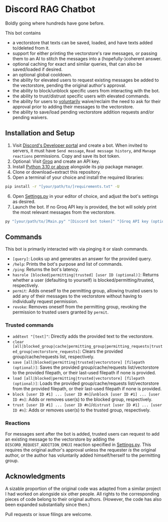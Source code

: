 # Discord RAG Chatbot

Boldly going where hundreds have gone before.

This bot contains
- a vectorstore that texts can be saved, loaded, and have texts added to/deleted from it.
- support for either printing the vectorstore's raw messages, or passing them to an AI to stitch the messages into a (hopefully-)coherent answer.
- optional caching for exact and similar queries, that can also be saved/loaded if desired.
- an optional global cooldown.
- the ability for elevated users to request existing messages be added to the vectorstore, pending the original author's approval.
- the ability to block/unblock specific users from interacting with the bot.
- the ability to trust/distrust specific users with elevated commands.
- the ability for users to <u>voluntarily</u> waive/reclaim the need to ask for their approval prior to adding their messages to the vectorstore.
- the ability to save/load pending vectorstore addition requests and/or pending waivers.
<!-- - the theoretical ability to return messages in other languages, should anyone be [willing to add translations](src/translations.py). -->

## Installation and Setup
1. Visit [Discord's Developer portal](https://discord.com/developers/applications) and create a bot. When invited to servers, it must have `Send message`, `Read message history`, and `Manage reactions` permissions. Copy and save its bot token.
2. Optional: Visit [Groq](https://console.groq.com/keys) and create an API key.
3. Install [Python 3.10 or above](https://www.python.org/downloads) alongside its pip package manager.
4. Clone or download+extract this repository.
5. Open a terminal of your choice and install the required libraries:
```bash
pip install -r "[your/path/to/]requirements.txt" -U
```
6. Open [Settings.py](Settings.py) in your editor of choice, and adjust the bot's settings as desired.
7. Launch the bot. If no Groq API key is provided, the bot will solely print the most relevant messages from the vectorstore.
```bash
py "[your/path/to/]Main.py" "[Discord bot token]" "[Groq API key (optional)]"
```

## Commands
This bot is primarily interacted with via pinging it or slash commands.
- `[query]`: Looks up and generates an answer for the provided query.
- `/help`: Prints the bot's purpose and list of commands.
- `/ping`: Returns the bot's latency.
- `hasrole [blocked|permitting|trusted] [user ID (optional)]`: Returns whether a user (defaulting to yourself) is blocked/permitting/trusted, respectively.
- `permit`: Adds oneself to the permitting group, allowing trusted users to add any of their messages to the vectorstore without having to individually request permission.
- `revoke`: Removes oneself from the permitting group, revoking the permission to trusted users granted by `permit`. 
### Trusted commands
- `addtext "[text]"`: Directly adds the provided text to the vectorstore.<!-- To avoid mistakes with forgetting quotation marks, the text must be 2+ words. Quotation marks embedded in texts must be "escaped" by adding a backslash directly in front of them.-->
- `clear [all|blocked_group|cache|permitting_group|permitting_requests|trusted_group|vectorstore_requests]`: Clears the provided group/cache/requests list, respectively.
- `save [all|blocked|permitting|trusted|vectorstore] [filepath (optional)]`: Saves the provided group/cache/requests list/vectorstore to the provided filepath, or their last-used filepath if none is provided.
- `load [all|blocked|permitting|trusted|vectorstore] [filepath (optional)]`: Loads the provided group/cache/requests list/vectorstore from the provided filepath, or their last-used filepath if none is provided.
- `block [user ID #1] ... [user ID #n]`/`unblock [user ID #1] ... [user ID #n]`: Adds or removes user(s) to the blocked group, respectively.
- `trust [user ID #1] ... [user ID #n]`/`distrust [user ID #1] ... [user ID #n]`: Adds or removes user(s) to the trusted group, respectively.

### Reactions
For messages sent after the bot is added, trusted users can request to add an existing message to the vectorstore by adding the `DISCORD_REQUEST_ADDITION_EMOJI` reaction specified in [Settings.py](Settings.py). This requires the original author's approval unless the requester *is* the original author, or the author has voluntarily added himself/herself to the permitting group.

## Acknowledgments
A sizable proportion of the original code was adapted from a similar project I had worked on alongside six other people. All rights to the corresponding pieces of code belong to their original authors. (However, the code has also been expanded substantially since then.)

Pull requests or issue filings are welcome.